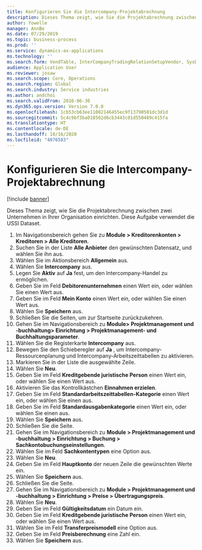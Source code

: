 ```yaml
---
title: Konfigurieren Sie die Intercompany-Projektabrechnung
description: Dieses Thema zeigt, wie Sie die Projektabrechnung zwischen zwei Unternehmen in Ihrer Organisation einrichten.
author: Yowelle
manager: AnnBe
ms.date: 07/29/2019
ms.topic: business-process
ms.prod: ''
ms.service: dynamics-ax-applications
ms.technology: ''
ms.search.form: VendTable, InterCompanyTradingRelationSetupVendor, SysDataAreaSelectLookup, ProjParameters, ProjPosting, ProjTransferPrice
audience: Application User
ms.reviewer: josaw
ms.search.scope: Core, Operations
ms.search.region: Global
ms.search.industry: Service industries
ms.author: andchoi
ms.search.validFrom: 2016-06-30
ms.dyn365.ops.version: Version 7.0.0
ms.openlocfilehash: 1cb53cb63ee11082146455ec9f13790501dc3d1d
ms.sourcegitcommit: 5c4c9bf3ba018562d6cb3443c01d550489c415fa
ms.translationtype: HT
ms.contentlocale: de-DE
ms.lasthandoff: 10/16/2020
ms.locfileid: "4076583"
---
```

# <a name="configure-intercompany-project-invoicing"></a>Konfigurieren Sie die Intercompany-Projektabrechnung

[!include [banner](../../includes/banner.md)]

Dieses Thema zeigt, wie Sie die Projektabrechnung zwischen zwei Unternehmen in Ihrer Organisation einrichten. Diese Aufgabe verwendet die USSI Dataset.

1. Im Navigationsbereich gehen Sie zu **Module > Kreditorenkonten > Kreditoren > Alle Kreditoren**.
2. Suchen Sie in der Liste **Alle Anbieter** den gewünschten Datensatz, und wählen Sie ihn aus.
3. Wählen Sie im Aktionsbereich **Allgemein** aus.
4. Wählen Sie **Intercompany** aus.
5. Legen Sie **Aktiv** auf **Ja** fest, um den Intercompany-Handel zu ermöglichen.
6. Geben Sie im Feld **Debitorenunternehmen** einen Wert ein, oder wählen Sie einen Wert aus.
7. Geben Sie im Feld **Mein Konto** einen Wert ein, oder wählen Sie einen Wert aus.
8. Wählen Sie **Speichern** aus.
9. Schließen Sie die Seiten, um zur Startseite zurückzukehren.
10. Gehen Sie im Navigationsbereich zu **Module> Projektmanagement und -buchhaltung> Einrichtung > Projektmanagement- und Buchhaltungsparameter**.
11. Wählen Sie die Registerkarte **Intercompany** aus.
12. Bewegen Sie den Schieberegler auf **Ja** , um Intercompany-Ressourcenplanung und Intercompany-Arbeitszeittabellen zu aktivieren.
13. Markieren Sie in der Liste die ausgewählte Zeile.
14. Wählen Sie **Neu**.
15. Geben Sie im Feld **Kreditgebende juristische Person** einen Wert ein, oder wählen Sie einen Wert aus.
16. Aktivieren Sie das Kontrollkästchen **Einnahmen erzielen**.
17. Geben Sie im Feld **Standardarbeitszeittabellen-Kategorie** einen Wert ein, oder wählen Sie einen aus.
18. Geben Sie im Feld **Standardausgabenkategorie** einen Wert ein, oder wählen Sie einen aus.
19. Wählen Sie **Speichern** aus.
20. Schließen Sie die Seite.
21. Gehen Sie im Navigationsbereich zu **Module > Projektmanagement und -buchhaltung > Einrichtung > Buchung > Sachkontobuchungseinstellungen**.
22. Wählen Sie im Feld **Sachkontentypen** eine Option aus.
23. Wählen Sie **Neu**.
24. Geben Sie im Feld **Hauptkonto** der neuen Zeile die gewünschten Werte ein.
25. Wählen Sie **Speichern** aus.
26. Schließen Sie die Seite.
27. Gehen Sie im Navigationsbereich zu **Module > Projektmanagement und -buchhaltung > Einrichtung > Preise > Übertragungspreis**.
28. Wählen Sie **Neu**.
29. Geben Sie im Feld **Gültigkeitsdatum** ein Datum ein.
30. Geben Sie im Feld **Kreditgebende juristische Person** einen Wert ein, oder wählen Sie einen Wert aus.
31. Wählen Sie im Feld **Transferpreismodell** eine Option aus.
32. Geben Sie im Feld **Preisberechnung** eine Zahl ein.
33. Wählen Sie **Speichern** aus.

